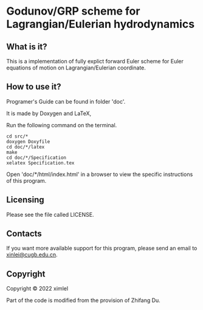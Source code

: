 # Godunov/GRP scheme for Lagrangian/Eulerian hydrodynamics
What is it?
-----------
This is a implementation of fully explict forward Euler scheme for Euler equations of motion on Lagrangian/Eulerian coordinate.

How to use it?
-----------
Programer's Guide can be found in folder 'doc'.

It is made by Doxygen and LaTeX,

Run the following command on the terminal.

```
cd src/*
doxygen Doxyfile
cd doc/*/latex
make
cd doc/*/Specification
xelatex Specification.tex
```

Open 'doc/*/html/index.html' in a browser to view the specific instructions of this program.

Licensing
---------
Please see the file called LICENSE.

Contacts
--------
If you want more available support for this program, please send an email to  [xinlei@cugb.edu.cn](mailto:xinlei@cugb.edu.cn).

Copyright
--------
Copyright © 2022 ximlel

Part of the code is modified from the provision of Zhifang Du.
